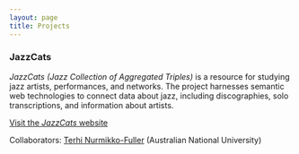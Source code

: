 ```yaml
---
layout: page
title: Projects
---
```

### JazzCats

*JazzCats (Jazz Collection of Aggregated Triples)* is a resource for studying jazz artists, performances, and networks. The project harnesses semantic web technologies to connect data about jazz, including discographies, solo transcriptions, and information about artists. 

<a href="http://jazzcats.oerc.ox.ac.uk/" target="_blank">Visit the *JazzCats* website</a>

Collaborators: <a href="https://researchers.anu.edu.au/researchers/nurmikko-fuller-t" target="_blank">Terhi Nurmikko-Fuller</a> (Australian National University)